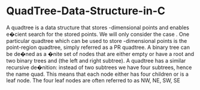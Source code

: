 # QuadTree-Data-Structure-in-C
A quadtree is a data structure that stores -dimensional points and enables e�cient search for the
stored points. We will only consider the case . One particular quadtree which can be used to
store -dimensional points is the point-region quadtree, simply referred as a PR quadtree. A binary
tree can be de�ned as a �nite set of nodes that are either empty or have a root and two binary trees
 and (the left and right subtree). A quadtree has a similar recursive de�nition: instead of two
subtrees we have four subtrees, hence the name quad. This means that each node either has four
children or is a leaf node. The four leaf nodes are often referred to as NW, NE, SW, SE
